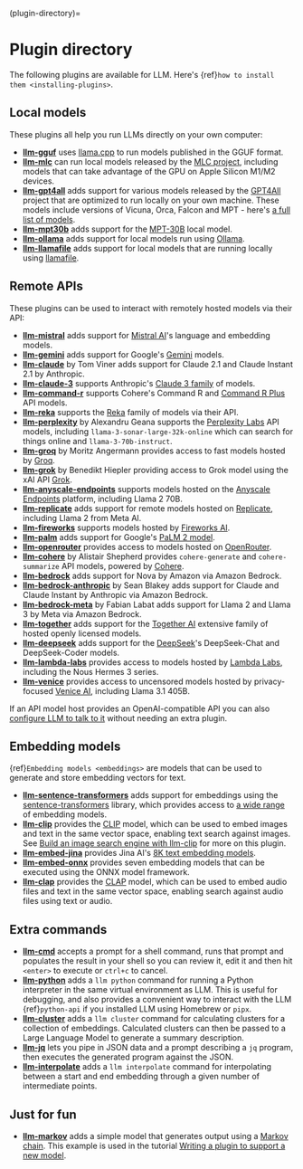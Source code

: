 (plugin-directory)=
# Plugin directory

The following plugins are available for LLM. Here's {ref}`how to install them <installing-plugins>`.

## Local models

These plugins all help you run LLMs directly on your own computer:


- **[llm-gguf](https://github.com/simonw/llm-gguf)** uses [llama.cpp](https://github.com/ggerganov/llama.cpp) to run models published in the GGUF format.
- **[llm-mlc](https://github.com/simonw/llm-mlc)** can run local models released by the [MLC project](https://mlc.ai/mlc-llm/), including models that can take advantage of the GPU on Apple Silicon M1/M2 devices.
- **[llm-gpt4all](https://github.com/simonw/llm-gpt4all)** adds support for various models released by the [GPT4All](https://gpt4all.io/) project that are optimized to run locally on your own machine. These models include versions of Vicuna, Orca, Falcon and MPT - here's [a full list of models](https://observablehq.com/@simonw/gpt4all-models).
- **[llm-mpt30b](https://github.com/simonw/llm-mpt30b)** adds support for the [MPT-30B](https://huggingface.co/mosaicml/mpt-30b) local model.
- **[llm-ollama](https://github.com/taketwo/llm-ollama)** adds support for local models run using [Ollama](https://ollama.ai/).
- **[llm-llamafile](https://github.com/simonw/llm-llamafile)** adds support for local models that are running locally using [llamafile](https://github.com/Mozilla-Ocho/llamafile).

## Remote APIs

These plugins can be used to interact with remotely hosted models via their API:

- **[llm-mistral](https://github.com/simonw/llm-mistral)** adds support for [Mistral AI](https://mistral.ai/)'s language and embedding models.
- **[llm-gemini](https://github.com/simonw/llm-gemini)** adds support for Google's [Gemini](https://ai.google.dev/docs) models.
- **[llm-claude](https://github.com/tomviner/llm-claude)** by Tom Viner adds support for Claude 2.1 and Claude Instant 2.1 by Anthropic.
- **[llm-claude-3](https://github.com/simonw/llm-claude-3)** supports Anthropic's [Claude 3 family](https://www.anthropic.com/news/claude-3-family) of models.
- **[llm-command-r](https://github.com/simonw/llm-command-r)** supports Cohere's Command R and [Command R Plus](https://txt.cohere.com/command-r-plus-microsoft-azure/) API models.
- **[llm-reka](https://github.com/simonw/llm-reka)** supports the [Reka](https://www.reka.ai/) family of models via their API.
- **[llm-perplexity](https://github.com/hex/llm-perplexity)** by Alexandru Geana supports the [Perplexity Labs](https://docs.perplexity.ai/) API models, including `llama-3-sonar-large-32k-online` which can search for things online and `llama-3-70b-instruct`.
- **[llm-groq](https://github.com/angerman/llm-groq)** by Moritz Angermann provides access to fast models hosted by [Groq](https://console.groq.com/docs/models).
- **[llm-grok](https://github.com/Hiepler/llm-grok)** by Benedikt Hiepler providing access to Grok model using the xAI API [Grok](https://x.ai/api).
- **[llm-anyscale-endpoints](https://github.com/simonw/llm-anyscale-endpoints)** supports models hosted on the [Anyscale Endpoints](https://app.endpoints.anyscale.com/) platform, including Llama 2 70B.
- **[llm-replicate](https://github.com/simonw/llm-replicate)** adds support for remote models hosted on [Replicate](https://replicate.com/), including Llama 2 from Meta AI.
- **[llm-fireworks](https://github.com/simonw/llm-fireworks)** supports models hosted by [Fireworks AI](https://fireworks.ai/).
- **[llm-palm](https://github.com/simonw/llm-palm)** adds support for Google's [PaLM 2 model](https://developers.generativeai.google/).
- **[llm-openrouter](https://github.com/simonw/llm-openrouter)** provides access to models hosted on [OpenRouter](https://openrouter.ai/).
- **[llm-cohere](https://github.com/Accudio/llm-cohere)** by Alistair Shepherd provides `cohere-generate` and `cohere-summarize` API models, powered by [Cohere](https://cohere.com/).
- **[llm-bedrock](https://github.com/simonw/llm-bedrock)** adds support for Nova by Amazon via Amazon Bedrock.
- **[llm-bedrock-anthropic](https://github.com/sblakey/llm-bedrock-anthropic)** by Sean Blakey adds support for Claude and Claude Instant by Anthropic via Amazon Bedrock.
- **[llm-bedrock-meta](https://github.com/flabat/llm-bedrock-meta)** by Fabian Labat adds support for Llama 2 and Llama 3 by Meta via Amazon Bedrock.
- **[llm-together](https://github.com/wearedevx/llm-together)** adds support for the [Together AI](https://www.together.ai/) extensive family of hosted openly licensed models.
- **[llm-deepseek](https://github.com/abrasumente233/llm-deepseek)** adds support for the [DeepSeek](https://deepseek.com)'s DeepSeek-Chat and DeepSeek-Coder models.
- **[llm-lambda-labs](https://github.com/simonw/llm-lambda-labs)** provides access to models hosted by [Lambda Labs](https://docs.lambdalabs.com/public-cloud/lambda-chat-api/), including the Nous Hermes 3 series.
- **[llm-venice](https://github.com/ar-jan/llm-venice)** provides access to uncensored models hosted by privacy-focused [Venice AI](https://docs.venice.ai/), including Llama 3.1 405B.

If an API model host provides an OpenAI-compatible API you can also [configure LLM to talk to it](https://llm.datasette.io/en/stable/other-models.html#openai-compatible-models) without needing an extra plugin.

## Embedding models

{ref}`Embedding models <embeddings>` are models that can be used to generate and store embedding vectors for text.

- **[llm-sentence-transformers](https://github.com/simonw/llm-sentence-transformers)** adds support for embeddings using the [sentence-transformers](https://www.sbert.net/) library, which provides access to [a wide range](https://www.sbert.net/docs/pretrained_models.html) of embedding models.
- **[llm-clip](https://github.com/simonw/llm-clip)** provides the [CLIP](https://openai.com/research/clip) model, which can be used to embed images and text in the same vector space, enabling text search against images. See [Build an image search engine with llm-clip](https://simonwillison.net/2023/Sep/12/llm-clip-and-chat/) for more on this plugin.
- **[llm-embed-jina](https://github.com/simonw/llm-embed-jina)** provides Jina AI's [8K text embedding models](https://jina.ai/news/jina-ai-launches-worlds-first-open-source-8k-text-embedding-rivaling-openai/).
- **[llm-embed-onnx](https://github.com/simonw/llm-embed-onnx)** provides seven embedding models that can be executed using the ONNX model framework.
- **[llm-clap](https://github.com/vagos/llm-clap)** provides the [CLAP](https://huggingface.co/laion/larger_clap_general) model, which can be used to embed audio files and text in the same vector space, enabling search against audio files using text or audio.

## Extra commands

- **[llm-cmd](https://github.com/simonw/llm-cmd)** accepts a prompt for a shell command, runs that prompt and populates the result in your shell so you can review it, edit it and then hit `<enter>` to execute or `ctrl+c` to cancel.
- **[llm-python](https://github.com/simonw/llm-python)** adds a `llm python` command for running a Python interpreter in the same virtual environment as LLM. This is useful for debugging, and also provides a convenient way to interact with the LLM {ref}`python-api` if you installed LLM using Homebrew or `pipx`.
- **[llm-cluster](https://github.com/simonw/llm-cluster)** adds a `llm cluster` command for calculating clusters for a collection of embeddings. Calculated clusters can then be passed to a Large Language Model to generate a summary description.
- **[llm-jq](https://github.com/simonw/llm-jq)** lets you pipe in JSON data and a prompt describing a `jq` program, then executes the generated program against the JSON.
- **[llm-interpolate](https://github.com/vagos/llm-interpolate)** adds a `llm interpolate` command for interpolating between a start and end embedding through a given number of intermediate points.

## Just for fun

- **[llm-markov](https://github.com/simonw/llm-markov)** adds a simple model that generates output using a [Markov chain](https://en.wikipedia.org/wiki/Markov_chain). This example is used in the tutorial [Writing a plugin to support a new model](https://llm.datasette.io/en/latest/plugins/tutorial-model-plugin.html).
